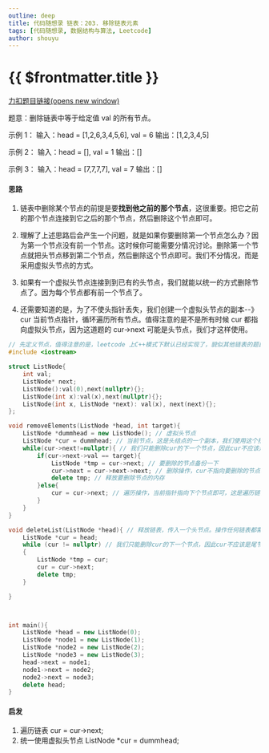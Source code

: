 ```yaml
---
outline: deep
title: 代码随想录 链表：203. 移除链表元素
tags: [代码随想录, 数据结构与算法, Leetcode]
author: shouyu
---
```


# {{ $frontmatter.title }}

[力扣题目链接(opens new window)](https://leetcode.cn/problems/remove-linked-list-elements/)

题意：删除链表中等于给定值 val 的所有节点。

示例 1： 输入：head = [1,2,6,3,4,5,6], val = 6 输出：[1,2,3,4,5]

示例 2： 输入：head = [], val = 1 输出：[]

示例 3： 输入：head = [7,7,7,7], val = 7 输出：[]

#### 思路

1. 链表中删除某个节点的前提是要**找到他之前的那个节点**，这很重要。把它之前的那个节点连接到它之后的那个节点，然后删除这个节点即可。

2. 理解了上述思路后会产生一个问题，就是如果你要删除第一个节点怎么办？因为第一个节点没有前一个节点。这时候你可能需要分情况讨论。删除第一个节点就把头节点移到第二个节点，然后删除这个节点即可。我们不分情况，而是采用虚拟头节点的方式。

3. 如果有一个虚拟头节点连接到到已有的头节点，我们就能以统一的方式删除节点了。因为每个节点都有前一个节点了。

4. 还需要知道的是，为了不使头指针丢失，我们创建一个虚拟头节点的副本--》cur 当前节点指针，循环遍历所有节点。值得注意的是不是所有时候 cur 都指向虚拟头节点，因为这道题的 cur->next 可能是头节点，我们才这样使用。

```cpp
// 先定义节点，值得注意的是，leetcode 上C++模式下默认已经实现了，貌似其他链表的题目也是。我们在本地运行需要提前定义好节点。
#include <iostream>

struct ListNode{
	int val;
	ListNode* next;
	ListNode():val(0),next(nullptr){};
	ListNode(int x):val(x),next(nullptr){};
	ListNode(int x, ListNode *next): val(x), next(next){};
};

void removeElements(ListNode *head, int target){
	ListNode *dummhead = new ListNode(); // 虚拟头节点
	ListNode *cur = dummhead; // 当前节点，这是头结点的一个副本，我们使用这个指针遍历
	while(cur->next!=nullptr){ // 我们只能删除cur的下一个节点，因此cur不应该是尾节点
		if(cur->next->val == target){
			ListNode *tmp = cur->next; // 要删除的节点备份一下
			cur->next = cur->next->next; // 删除操作，cur不指向要删除的节点，而是指向要删除的节点的下个节点
			delete tmp; // 释放要删除节点的内存
		}else{
			cur = cur->next; // 遍历操作，当前指针指向下个节点即可，这是遍历链表的基础操作
		}
	}
}

void deleteList(ListNode *head){ // 释放链表，传入一个头节点。操作任何链表都需要从头节点开始操作。
	ListNode *cur = head;
	while (cur != nullptr) // 我们只能删除cur的下一个节点，因此cur不应该是尾节点
	{
		ListNode *tmp = cur;
		cur = cur->next;
		delete tmp;
	}

}



int main(){
	ListNode *head = new ListNode(0);
	ListNode *node1 = new ListNode(1);
	ListNode *node2 = new ListNode(2);
	ListNode *node3 = new ListNode(3);
	head->next = node1;
	node1->next = node2;
	node2->next = node3;
	delete head;
}
```

#### 启发

1. 遍历链表 cur = cur->next;
2. 统一使用虚拟头节点 ListNode \*cur = dummhead;
